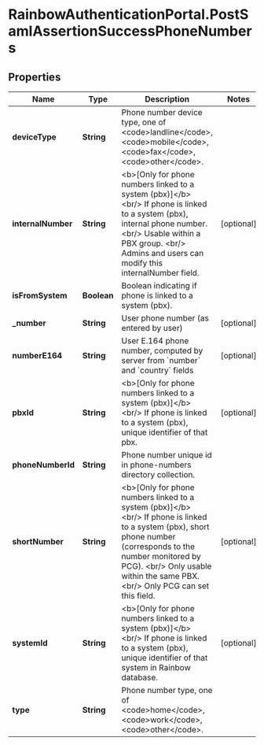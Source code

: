 # RainbowAuthenticationPortal.PostSamlAssertionSuccessPhoneNumbers

## Properties
Name | Type | Description | Notes
------------ | ------------- | ------------- | -------------
**deviceType** | **String** | Phone number device type, one of &lt;code&gt;landline&lt;/code&gt;, &lt;code&gt;mobile&lt;/code&gt;, &lt;code&gt;fax&lt;/code&gt;, &lt;code&gt;other&lt;/code&gt;. | 
**internalNumber** | **String** | &lt;b&gt;[Only for phone numbers linked to a system (pbx)]&lt;/b&gt; &lt;br/&gt; If phone is linked to a system (pbx), internal phone number. &lt;br/&gt; Usable within a PBX group. &lt;br/&gt; Admins and users can modify this internalNumber field. | [optional] 
**isFromSystem** | **Boolean** | Boolean indicating if phone is linked to a system (pbx). | 
**_number** | **String** | User phone number (as entered by user) | [optional] 
**numberE164** | **String** | User E.164 phone number, computed by server from &#x60;number&#x60; and &#x60;country&#x60; fields | [optional] 
**pbxId** | **String** | &lt;b&gt;[Only for phone numbers linked to a system (pbx)]&lt;/b&gt; &lt;br/&gt; If phone is linked to a system (pbx), unique identifier of that pbx. | [optional] 
**phoneNumberId** | **String** | Phone number unique id in phone-numbers directory collection. | 
**shortNumber** | **String** | &lt;b&gt;[Only for phone numbers linked to a system (pbx)]&lt;/b&gt; &lt;br/&gt; If phone is linked to a system (pbx), short phone number (corresponds to the number monitored by PCG). &lt;br/&gt; Only usable within the same PBX. &lt;br/&gt; Only PCG can set this field. | [optional] 
**systemId** | **String** | &lt;b&gt;[Only for phone numbers linked to a system (pbx)]&lt;/b&gt; &lt;br/&gt; If phone is linked to a system (pbx), unique identifier of that system in Rainbow database. | [optional] 
**type** | **String** | Phone number type, one of &lt;code&gt;home&lt;/code&gt;, &lt;code&gt;work&lt;/code&gt;, &lt;code&gt;other&lt;/code&gt;. | 


